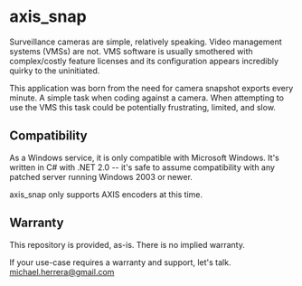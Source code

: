 axis_snap
=========

Surveillance cameras are simple, relatively speaking.  Video management systems (VMSs) are not. VMS software is usually smothered with complex/costly feature licenses and its configuration appears incredibly quirky to the uninitiated.

This application was born from the need for camera snapshot exports every minute.  A simple task when coding against a camera.  When attempting to use the VMS this task could be potentially frustrating, limited, and slow.


## Compatibility
As a Windows service, it is only compatible with Microsoft Windows.  It's written in C# with .NET 2.0 -- it's safe to assume compatibility with any patched server running Windows 2003 or newer.

axis_snap only supports AXIS encoders at this time.


## Warranty

This repository is provided, as-is.  There is no implied warranty.

If your use-case requires a warranty and support, let's talk.  <a href='&#109;&#97;&#105;&#108;&#116;&#111;&#58;&#109;&#105;&#99;&#104;&#97;&#101;&#108;&#46;&#104;&#101;&#114;&#114;&#101;&#114;&#97;&#64;&#103;&#109;&#97;&#105;&#108;&#46;&#99;&#111;&#109;'>&#109;&#105;&#99;&#104;&#97;&#101;&#108;&#46;&#104;&#101;&#114;&#114;&#101;&#114;&#97;&#64;&#103;&#109;&#97;&#105;&#108;&#46;&#99;&#111;&#109;</a>
